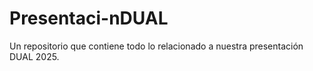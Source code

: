# Presentaci-nDUAL
Un repositorio que contiene todo lo relacionado a nuestra presentación DUAL 2025.
